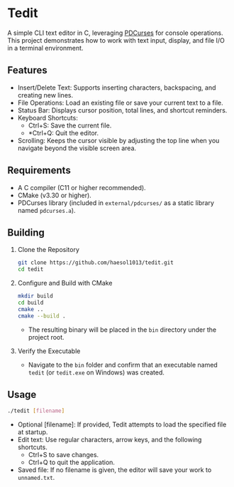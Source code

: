 # Tedit

A simple CLI text editor in C, leveraging [PDCurses](https://github.com/wmcbrine/PDCurses) for console operations. This project demonstrates how to work with text input, display, and file I/O in a terminal environment.

## Features

- Insert/Delete Text: Supports inserting characters, backspacing, and creating new lines.
- File Operations: Load an existing file or save your current text to a file.
- Status Bar: Displays cursor position, total lines, and shortcut reminders.
- Keyboard Shortcuts:
    - Ctrl+S: Save the current file.
    - *Ctrl+Q: Quit the editor.
- Scrolling: Keeps the cursor visible by adjusting the top line when you navigate beyond the visible screen area.

## Requirements

- A C compiler (C11 or higher recommended).
- CMake (v3.30 or higher).
- PDCurses library (included in `external/pdcurses/` as a static library named `pdcurses.a`).

## Building

1. Clone the Repository
   ```bash
   git clone https://github.com/haesol1013/tedit.git
   cd tedit
   ```
2. Configure and Build with CMake
   ```bash
   mkdir build
   cd build
   cmake ..
   cmake --build .
   ```
   - The resulting binary will be placed in the `bin` directory under the project root.

3. Verify the Executable
    - Navigate to the `bin` folder and confirm that an executable named `tedit` (or `tedit.exe` on Windows) was created.

## Usage

```bash
./tedit [filename]
```

- Optional [filename]: If provided, Tedit attempts to load the specified file at startup.
- Edit text: Use regular characters, arrow keys, and the following shortcuts.
    - Ctrl+S to save changes.
    - Ctrl+Q to quit the application.
- Saved file: If no filename is given, the editor will save your work to `unnamed.txt`.